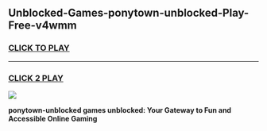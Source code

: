 
## Unblocked-Games-ponytown-unblocked-Play-Free-v4wmm
<h3>
<a href="https://premium76.site?title=ponytown-unblocked&ref=20M">CLICK TO PLAY</a></h3>
<hr>

<h3>
<a href="https://premium76.site?title=ponytown-unblocked&ref=20M">CLICK 2 PLAY</a>
  
</h3>

<a href="https://premium76.site?title=ponytown-unblocked&ref=19M"><img src="https://clearcache.store/games.png"></a>


**ponytown-unblocked games unblocked: Your Gateway to Fun and Accessible Online Gaming**
